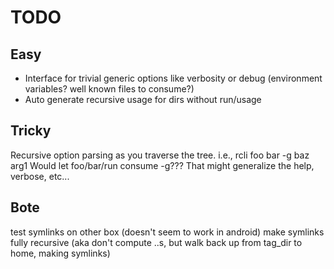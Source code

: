 # TODO
## Easy
* Interface for trivial generic options like verbosity or debug (environment variables? well known files to consume?)
* Auto generate recursive usage for dirs without run/usage

## Tricky
Recursive option parsing as you traverse the tree.
i.e.,
rcli foo bar -g baz arg1
Would let foo/bar/run consume -g???
That might generalize the help, verbose, etc...

## Bote
test symlinks on other box (doesn't seem to work in android)
make symlinks fully recursive (aka don't compute ..s, but walk back up from tag_dir to home, making symlinks)
